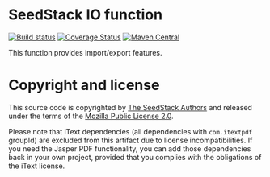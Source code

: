 # SeedStack IO function

[![Build status](https://travis-ci.org/seedstack/io-function.svg?branch=master)](https://travis-ci.org/seedstack/io-function) [![Coverage Status](https://coveralls.io/repos/seedstack/io-function/badge.svg?branch=master)](https://coveralls.io/r/seedstack/io-function?branch=master) [![Maven Central](https://maven-badges.herokuapp.com/maven-central/org.seedstack.functions.io/io-function/badge.svg?style=flat)](https://maven-badges.herokuapp.com/maven-central/org.seedstack.functions.io/io-function)

This function provides import/export features.

# Copyright and license

This source code is copyrighted by [The SeedStack Authors](https://github.com/seedstack/seedstack/blob/master/AUTHORS) and
released under the terms of the [Mozilla Public License 2.0](https://www.mozilla.org/MPL/2.0/).

Please note that iText dependencies (all dependencies with `com.itextpdf` groupId) are excluded from this artifact due
to license incompatibilities. If you need the Jasper PDF functionality, you can add those dependencies back in your own 
project, provided that you complies with the obligations of the iText license.
